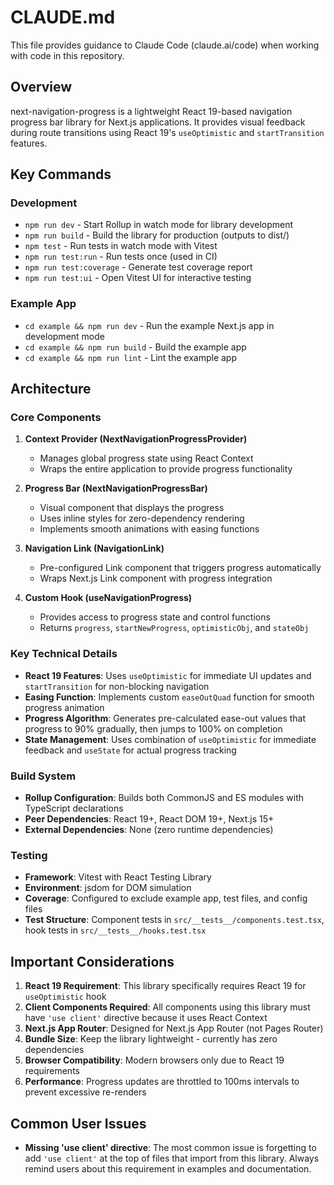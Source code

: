 # CLAUDE.md

This file provides guidance to Claude Code (claude.ai/code) when working with code in this repository.

## Overview

next-navigation-progress is a lightweight React 19-based navigation progress bar library for Next.js applications. It provides visual feedback during route transitions using React 19's `useOptimistic` and `startTransition` features.

## Key Commands

### Development
- `npm run dev` - Start Rollup in watch mode for library development
- `npm run build` - Build the library for production (outputs to dist/)
- `npm test` - Run tests in watch mode with Vitest
- `npm run test:run` - Run tests once (used in CI)
- `npm run test:coverage` - Generate test coverage report
- `npm run test:ui` - Open Vitest UI for interactive testing

### Example App
- `cd example && npm run dev` - Run the example Next.js app in development mode
- `cd example && npm run build` - Build the example app
- `cd example && npm run lint` - Lint the example app

## Architecture

### Core Components

1. **Context Provider (NextNavigationProgressProvider)**
   - Manages global progress state using React Context
   - Wraps the entire application to provide progress functionality

2. **Progress Bar (NextNavigationProgressBar)**
   - Visual component that displays the progress
   - Uses inline styles for zero-dependency rendering
   - Implements smooth animations with easing functions

3. **Navigation Link (NavigationLink)**
   - Pre-configured Link component that triggers progress automatically
   - Wraps Next.js Link component with progress integration

4. **Custom Hook (useNavigationProgress)**
   - Provides access to progress state and control functions
   - Returns `progress`, `startNewProgress`, `optimisticObj`, and `stateObj`

### Key Technical Details

- **React 19 Features**: Uses `useOptimistic` for immediate UI updates and `startTransition` for non-blocking navigation
- **Easing Function**: Implements custom `easeOutQuad` function for smooth progress animation
- **Progress Algorithm**: Generates pre-calculated ease-out values that progress to 90% gradually, then jumps to 100% on completion
- **State Management**: Uses combination of `useOptimistic` for immediate feedback and `useState` for actual progress tracking

### Build System

- **Rollup Configuration**: Builds both CommonJS and ES modules with TypeScript declarations
- **Peer Dependencies**: React 19+, React DOM 19+, Next.js 15+
- **External Dependencies**: None (zero runtime dependencies)

### Testing

- **Framework**: Vitest with React Testing Library
- **Environment**: jsdom for DOM simulation
- **Coverage**: Configured to exclude example app, test files, and config files
- **Test Structure**: Component tests in `src/__tests__/components.test.tsx`, hook tests in `src/__tests__/hooks.test.tsx`

## Important Considerations

1. **React 19 Requirement**: This library specifically requires React 19 for `useOptimistic` hook
2. **Client Components Required**: All components using this library must have `'use client'` directive because it uses React Context
3. **Next.js App Router**: Designed for Next.js App Router (not Pages Router)
4. **Bundle Size**: Keep the library lightweight - currently has zero dependencies
5. **Browser Compatibility**: Modern browsers only due to React 19 requirements
6. **Performance**: Progress updates are throttled to 100ms intervals to prevent excessive re-renders

## Common User Issues

- **Missing 'use client' directive**: The most common issue is forgetting to add `'use client'` at the top of files that import from this library. Always remind users about this requirement in examples and documentation.